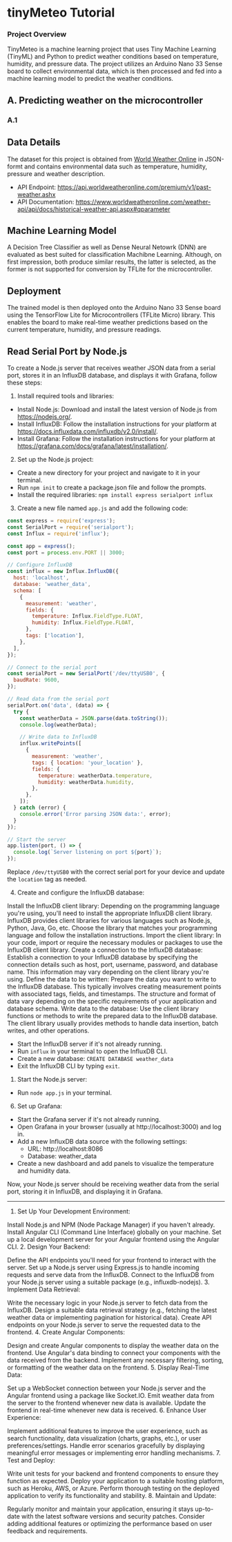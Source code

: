 # tinyMeteo Tutorial

### Project Overview

TinyMeteo is a machine learning project that uses Tiny Machine Learning (TinyML) and Python to predict weather conditions based on temperature, humidity, and pressure data. The project utilizes an Arduino Nano 33 Sense board to collect environmental data, which is then processed and fed into a machine learning model to predict the weather conditions.

## A. Predicting weather on the microcontroller

### A.1 



## Data Details
The dataset for this project is obtained from [World Weather Online](https://www.worldweatheronline.com) in JSON-formt and contains environmental data such as temperature, humidity, pressure and weather description.
- API Endpoint: https://api.worldweatheronline.com/premium/v1/past-weather.ashx
- API Documentation: https://www.worldweatheronline.com/weather-api/api/docs/historical-weather-api.aspx#qparameter 

## Machine Learning Model
A Decision Tree Classifier as well as Dense Neural Netowrk (DNN) are evaluated as best suited for classification Machibne Learning. Although, on first impression, both produce similar results, the latter is selected, as the former is not supported for conversion by TFLite for the microcontroller.

## Deployment
The trained model is then deployed onto the Arduino Nano 33 Sense board using the TensorFlow Lite for Microcontrollers (TFLite Micro) library. This enables the board to make real-time weather predictions based on the current temperature, humidity, and pressure readings.

## Read Serial Port by Node.js
To create a Node.js server that receives weather JSON data from a serial port, stores it in an InfluxDB database, and displays it with Grafana, follow these steps:

1. Install required tools and libraries:

- Install Node.js: Download and install the latest version of Node.js from https://nodejs.org/.
- Install InfluxDB: Follow the installation instructions for your platform at https://docs.influxdata.com/influxdb/v2.0/install/.
- Install Grafana: Follow the installation instructions for your platform at https://grafana.com/docs/grafana/latest/installation/.

2. Set up the Node.js project:

- Create a new directory for your project and navigate to it in your terminal.
- Run `npm init` to create a package.json file and follow the prompts.
- Install the required libraries: `npm install express serialport influx`

3. Create a new file named `app.js` and add the following code:

```javascript
const express = require('express');
const SerialPort = require('serialport');
const Influx = require('influx');

const app = express();
const port = process.env.PORT || 3000;

// Configure InfluxDB
const influx = new Influx.InfluxDB({
  host: 'localhost',
  database: 'weather_data',
  schema: [
    {
      measurement: 'weather',
      fields: {
        temperature: Influx.FieldType.FLOAT,
        humidity: Influx.FieldType.FLOAT,
      },
      tags: ['location'],
    },
  ],
});

// Connect to the serial port
const serialPort = new SerialPort('/dev/ttyUSB0', {
  baudRate: 9600,
});

// Read data from the serial port
serialPort.on('data', (data) => {
  try {
    const weatherData = JSON.parse(data.toString());
    console.log(weatherData);

    // Write data to InfluxDB
    influx.writePoints([
      {
        measurement: 'weather',
        tags: { location: 'your_location' },
        fields: {
          temperature: weatherData.temperature,
          humidity: weatherData.humidity,
        },
      },
    ]);
  } catch (error) {
    console.error('Error parsing JSON data:', error);
  }
});

// Start the server
app.listen(port, () => {
  console.log(`Server listening on port ${port}`);
});
```

Replace `/dev/ttyUSB0` with the correct serial port for your device and update the `location` tag as needed.

4. Create and configure the InfluxDB database:

  Install the InfluxDB client library: Depending on the programming language you're using, you'll need to install the appropriate InfluxDB client library. InfluxDB provides client libraries for various languages such as Node.js, Python, Java, Go, etc. Choose the library that matches your programming language and follow the installation instructions.
  Import the client library: In your code, import or require the necessary modules or packages to use the InfluxDB client library.
  Create a connection to the InfluxDB database: Establish a connection to your InfluxDB database by specifying the connection details such as host, port, username, password, and database name. This information may vary depending on the client library you're using.
  Define the data to be written: Prepare the data you want to write to the InfluxDB database. This typically involves creating measurement points with associated tags, fields, and timestamps. The structure and format of data vary depending on the specific requirements of your application and database schema.
  Write data to the database: Use the client library functions or methods to write the prepared data to the InfluxDB database. The client library usually provides methods to handle data insertion, batch writes, and other operations.


- Start the InfluxDB server if it's not already running.
- Run `influx` in your terminal to open the InfluxDB CLI.
- Create a new database: `CREATE DATABASE weather_data`
- Exit the InfluxDB CLI by typing `exit`.

1. Start the Node.js server:

- Run `node app.js` in your terminal.

6. Set up Grafana:

- Start the Grafana server if it's not already running.
- Open Grafana in your browser (usually at http://localhost:3000) and log in.
- Add a new InfluxDB data source with the following settings:
  - URL: http://localhost:8086
  - Database: weather_data
- Create a new dashboard and add panels to visualize the temperature and humidity data.

Now, your Node.js server should be receiving weather data from the serial port, storing it in InfluxDB, and displaying it in Grafana.

-------------------

1. Set Up Your Development Environment:

Install Node.js and NPM (Node Package Manager) if you haven't already.
Install Angular CLI (Command Line Interface) globally on your machine.
Set up a local development server for your Angular frontend using the Angular CLI.
2. Design Your Backend:

Define the API endpoints you'll need for your frontend to interact with the server.
Set up a Node.js server using Express.js to handle incoming requests and serve data from the InfluxDB.
Connect to the InfluxDB from your Node.js server using a suitable package (e.g., influxdb-nodejs).
3. Implement Data Retrieval:

Write the necessary logic in your Node.js server to fetch data from the InfluxDB.
Design a suitable data retrieval strategy (e.g., fetching the latest weather data or implementing pagination for historical data).
Create API endpoints on your Node.js server to serve the requested data to the frontend.
4. Create Angular Components:

Design and create Angular components to display the weather data on the frontend.
Use Angular's data binding to connect your components with the data received from the backend.
Implement any necessary filtering, sorting, or formatting of the weather data on the frontend.
5. Display Real-Time Data:

Set up a WebSocket connection between your Node.js server and the Angular frontend using a package like Socket.IO.
Emit weather data from the server to the frontend whenever new data is available.
Update the frontend in real-time whenever new data is received.
6. Enhance User Experience:

Implement additional features to improve the user experience, such as search functionality, data visualization (charts, graphs, etc.), or user preferences/settings.
Handle error scenarios gracefully by displaying meaningful error messages or implementing error handling mechanisms.
7. Test and Deploy:

Write unit tests for your backend and frontend components to ensure they function as expected.
Deploy your application to a suitable hosting platform, such as Heroku, AWS, or Azure.
Perform thorough testing on the deployed application to verify its functionality and stability.
8. Maintain and Update:

Regularly monitor and maintain your application, ensuring it stays up-to-date with the latest software versions and security patches.
Consider adding additional features or optimizing the performance based on user feedback and requirements.